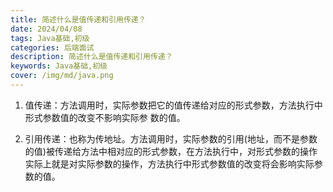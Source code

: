 ```yaml
---
title: 简述什么是值传递和引用传递？
date: 2024/04/08
tags: Java基础,初级
categories: 后端面试
description: 简述什么是值传递和引用传递？
keywords: Java基础,初级
cover: /img/md/java.png
---
```


1. 值传递：方法调用时，实际参数把它的值传递给对应的形式参数，方法执行中形式参数值的改变不影响实际参 数的值。

2. 引用传递：也称为传地址。方法调用时，实际参数的引用(地址，而不是参数的值)被传递给方法中相对应的形式参数，在方法执行中，对形式参数的操作实际上就是对实际参数的操作，方法执行中形式参数值的改变将会影响实际参数的值。